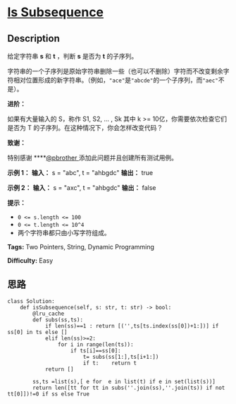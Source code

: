 # [Is Subsequence][title]

## Description

给定字符串 **s** 和 **t** ，判断 **s** 是否为 **t** 的子序列。

字符串的一个子序列是原始字符串删除一些（也可以不删除）字符而不改变剩余字符相对位置形成的新字符串。（例如，`"ace"`是`"abcde"`的一个子序列，而`"aec"`不是）。

**进阶：**

如果有大量输入的 S，称作 S1, S2, ... , Sk 其中 k >= 10亿，你需要依次检查它们是否为 T
的子序列。在这种情况下，你会怎样改变代码？

**致谢：**

特别感谢 ****[@pbrother ](https://leetcode.com/pbrother/)添加此问题并且创建所有测试用例。

**示例 1：**
            **输入：** s = "abc", t = "ahbgdc"    **输出：** true    

**示例 2：**
            **输入：** s = "axc", t = "ahbgdc"    **输出：** false    

**提示：**

  * `0 <= s.length <= 100`
  * `0 <= t.length <= 10^4`
  * 两个字符串都只由小写字符组成。


**Tags:** Two Pointers, String, Dynamic Programming

**Difficulty:** Easy

## 思路

``` python3
class Solution:
    def isSubsequence(self, s: str, t: str) -> bool:
        @lru_cache
        def subs(ss,ts):
            if len(ss)==1 : return [('',ts[ts.index(ss[0])+1:])] if ss[0] in ts else []
            elif len(ss)>=2:
                for i in range(len(ts)):
                    if ts[i]==ss[0]:
                        t= subs(ss[1:],ts[i+1:])
                        if t:    return t
            return []

        ss,ts =list(s),[ e for  e in list(t) if e in set(list(s))]
        return len([tt for tt in subs(''.join(ss),''.join(ts)) if not tt[0]])!=0 if ss else True
```

[title]: https://leetcode-cn.com/problems/is-subsequence

